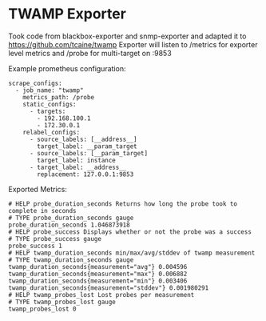 # TWAMP Exporter

Took code from blackbox-exporter and snmp-exporter and adapted it to https://github.com/tcaine/twamp
Exporter will listen to /metrics for exporter level metrics and /probe for multi-target on :9853

Example prometheus configuration:
```
scrape_configs:
  - job_name: "twamp"
    metrics_path: /probe
    static_configs:
      - targets:
        - 192.168.100.1
        - 172.30.0.1
    relabel_configs:
      - source_labels: [__address__]
        target_label: __param_target
      - source_labels: [__param_target]
        target_label: instance
      - target_label: __address__
        replacement: 127.0.0.1:9853
```

Exported Metrics:
```
# HELP probe_duration_seconds Returns how long the probe took to complete in seconds
# TYPE probe_duration_seconds gauge
probe_duration_seconds 1.046873918
# HELP probe_success Displays whether or not the probe was a success
# TYPE probe_success gauge
probe_success 1
# HELP twamp_duration_seconds min/max/avg/stddev of twamp measurement
# TYPE twamp_duration_seconds gauge
twamp_duration_seconds{measurement="avg"} 0.004596
twamp_duration_seconds{measurement="max"} 0.006882
twamp_duration_seconds{measurement="min"} 0.003406
twamp_duration_seconds{measurement="stddev"} 0.001980291
# HELP twamp_probes_lost Lost probes per measurement
# TYPE twamp_probes_lost gauge
twamp_probes_lost 0
```
